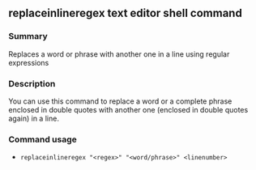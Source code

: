 ## replaceinlineregex text editor shell command

### Summary

Replaces a word or phrase with another one in a line using regular expressions

### Description

You can use this command to replace a word or a complete phrase enclosed in double quotes with another one (enclosed in double quotes again) in a line.

### Command usage

* `replaceinlineregex "<regex>" "<word/phrase>" <linenumber>`